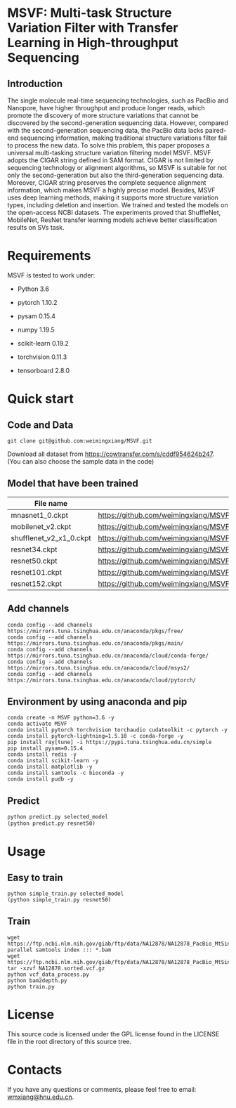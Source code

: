 # MSVF: Multi-task Structure Variation Filter with Transfer Learning in High-throughput Sequencing

## Introduction
The single molecule real-time sequencing technologies, such as PacBio and Nanopore, have higher throughput and produce longer reads, which promote the discovery of more structure variations that cannot be discovered by the second-generation sequencing data.
However, compared with the second-generation sequencing data, the PacBio data lacks paired-end sequencing information, making traditional structure variations filter fail to process the new data. To solve this problem, this paper proposes a universal multi-tasking structure variation filtering model MSVF.
MSVF adopts the CIGAR string defined in SAM format. CIGAR is not limited by sequencing technology or alignment algorithms, so MSVF is suitable for not only the second-generation but also the third-generation sequencing data. Moreover, CIGAR string preserves the complete sequence alignment information, which makes MSVF a highly precise model.
Besides, MSVF uses deep learning methods, making it supports more structure variation types, including deletion and insertion.
We trained and tested the models on the open-access NCBI datasets. The experiments proved that ShuffleNet, MobileNet, ResNet transfer learning models achieve better classification results on SVs task.

# Requirements
MSVF is tested to work under:

* Python 3.6

* pytorch 1.10.2

* pysam 0.15.4

* numpy 1.19.5

* scikit-learn 0.19.2

* torchvision 0.11.3

* tensorboard 2.8.0

# Quick start

## Code and Data
```shell
git clone git@github.com:weimingxiang/MSVF.git
```

Download all dataset from https://cowtransfer.com/s/cddf954624b247. (You can also choose the sample data in the code)

## Model that have been trained
| File name  | URL |
| ------------- | ------------- |
| mnasnet1_0.ckpt  | https://github.com/weimingxiang/MSVF/releases/download/model/mnasnet1_0.ckpt  |
| mobilenet_v2.ckpt  | https://github.com/weimingxiang/MSVF/releases/download/model/mobilenet_v2.ckpt  |
| shufflenet_v2_x1_0.ckpt  | https://github.com/weimingxiang/MSVF/releases/download/model/shufflenet_v2_x1_0.ckpt  |
| resnet34.ckpt  | https://github.com/weimingxiang/MSVF/releases/download/model/resnet34.ckpt  |
| resnet50.ckpt  | https://github.com/weimingxiang/MSVF/releases/download/model/resnet50.ckpt  |
| resnet101.ckpt  | https://github.com/weimingxiang/MSVF/releases/download/model/resnet101.ckpt  |
| resnet152.ckpt  | https://github.com/weimingxiang/MSVF/releases/download/model/resnet152.ckpt  |

## Add channels
```shell
conda config --add channels https://mirrors.tuna.tsinghua.edu.cn/anaconda/pkgs/free/
conda config --add channels https://mirrors.tuna.tsinghua.edu.cn/anaconda/pkgs/main/
conda config --add channels https://mirrors.tuna.tsinghua.edu.cn/anaconda/cloud/conda-forge/
conda config --add channels https://mirrors.tuna.tsinghua.edu.cn/anaconda/cloud/msys2/
conda config --add channels https://mirrors.tuna.tsinghua.edu.cn/anaconda/cloud/pytorch/
```

## Environment by using anaconda and pip
```shell
conda create -n MSVF python=3.6 -y
conda activate MSVF
conda install pytorch torchvision torchaudio cudatoolkit -c pytorch -y
conda install pytorch-lightning=1.5.10 -c conda-forge -y
pip install ray[tune] -i https://pypi.tuna.tsinghua.edu.cn/simple
pip install pysam=0.15.4
conda install redis -y
conda install scikit-learn -y
conda install matplotlib -y
conda install samtools -c bioconda -y
conda install pudb -y
```

## Predict
```python
python predict.py selected_model
(python predict.py resnet50)
```
# Usage

## Easy to train
```
python simple_train.py selected_model
(python simple_train.py resnet50)
```
## Train
```
wget https://ftp.ncbi.nlm.nih.gov/giab/ftp/data/NA12878/NA12878_PacBio_MtSinai/sorted_final_merged.bam
parallel samtools index ::: *.bam
wget https://ftp.ncbi.nlm.nih.gov/giab/ftp/data/NA12878/NA12878_PacBio_MtSinai/NA12878.sorted.vcf.gz
tar -xzvf NA12878.sorted.vcf.gz
python vcf_data_process.py
python bam2depth.py
python train.py
```

# License
This source code is licensed under the GPL license found in the LICENSE file in the root directory of this source tree.

# Contacts
If you have any questions or comments, please feel free to email: wmxiang@hnu.edu.cn.
